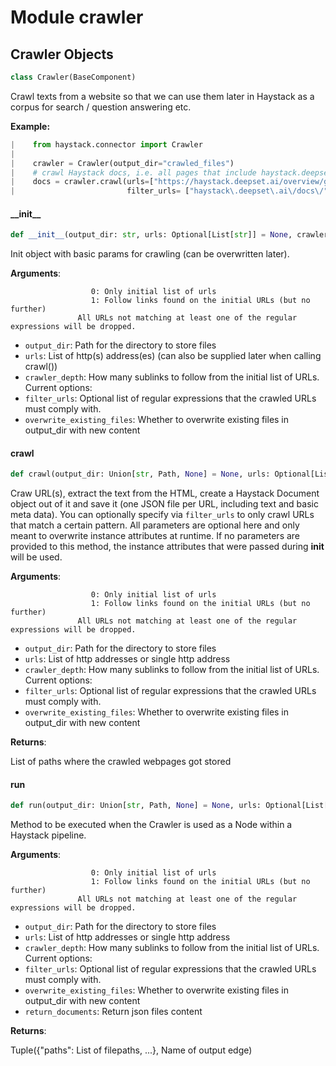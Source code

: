 <a id="crawler"></a>

# Module crawler

<a id="crawler.Crawler"></a>

## Crawler Objects

```python
class Crawler(BaseComponent)
```

Crawl texts from a website so that we can use them later in Haystack as a corpus for search / question answering etc.

**Example:**
```python
|    from haystack.connector import Crawler
|
|    crawler = Crawler(output_dir="crawled_files")
|    # crawl Haystack docs, i.e. all pages that include haystack.deepset.ai/overview/
|    docs = crawler.crawl(urls=["https://haystack.deepset.ai/overview/get-started"],
|                         filter_urls= ["haystack\.deepset\.ai\/docs\/"])
```

<a id="crawler.Crawler.__init__"></a>

#### \_\_init\_\_

```python
def __init__(output_dir: str, urls: Optional[List[str]] = None, crawler_depth: int = 1, filter_urls: Optional[List] = None, overwrite_existing_files=True)
```

Init object with basic params for crawling (can be overwritten later).

**Arguments**:

                      0: Only initial list of urls
                      1: Follow links found on the initial URLs (but no further)
                   All URLs not matching at least one of the regular expressions will be dropped.
- `output_dir`: Path for the directory to store files
- `urls`: List of http(s) address(es) (can also be supplied later when calling crawl())
- `crawler_depth`: How many sublinks to follow from the initial list of URLs. Current options:
- `filter_urls`: Optional list of regular expressions that the crawled URLs must comply with.
- `overwrite_existing_files`: Whether to overwrite existing files in output_dir with new content

<a id="crawler.Crawler.crawl"></a>

#### crawl

```python
def crawl(output_dir: Union[str, Path, None] = None, urls: Optional[List[str]] = None, crawler_depth: Optional[int] = None, filter_urls: Optional[List] = None, overwrite_existing_files: Optional[bool] = None) -> List[Path]
```

Craw URL(s), extract the text from the HTML, create a Haystack Document object out of it and save it (one JSON
file per URL, including text and basic meta data).
You can optionally specify via `filter_urls` to only crawl URLs that match a certain pattern.
All parameters are optional here and only meant to overwrite instance attributes at runtime.
If no parameters are provided to this method, the instance attributes that were passed during __init__ will be used.

**Arguments**:

                      0: Only initial list of urls
                      1: Follow links found on the initial URLs (but no further)
                   All URLs not matching at least one of the regular expressions will be dropped.

- `output_dir`: Path for the directory to store files
- `urls`: List of http addresses or single http address
- `crawler_depth`: How many sublinks to follow from the initial list of URLs. Current options:
- `filter_urls`: Optional list of regular expressions that the crawled URLs must comply with.
- `overwrite_existing_files`: Whether to overwrite existing files in output_dir with new content

**Returns**:

List of paths where the crawled webpages got stored

<a id="crawler.Crawler.run"></a>

#### run

```python
def run(output_dir: Union[str, Path, None] = None, urls: Optional[List[str]] = None, crawler_depth: Optional[int] = None, filter_urls: Optional[List] = None, overwrite_existing_files: Optional[bool] = None, return_documents: Optional[bool] = False) -> Tuple[Dict, str]
```

Method to be executed when the Crawler is used as a Node within a Haystack pipeline.

**Arguments**:

                      0: Only initial list of urls
                      1: Follow links found on the initial URLs (but no further)
                   All URLs not matching at least one of the regular expressions will be dropped.

- `output_dir`: Path for the directory to store files
- `urls`: List of http addresses or single http address
- `crawler_depth`: How many sublinks to follow from the initial list of URLs. Current options:
- `filter_urls`: Optional list of regular expressions that the crawled URLs must comply with.
- `overwrite_existing_files`: Whether to overwrite existing files in output_dir with new content
- `return_documents`: Return json files content

**Returns**:

Tuple({"paths": List of filepaths, ...}, Name of output edge)

